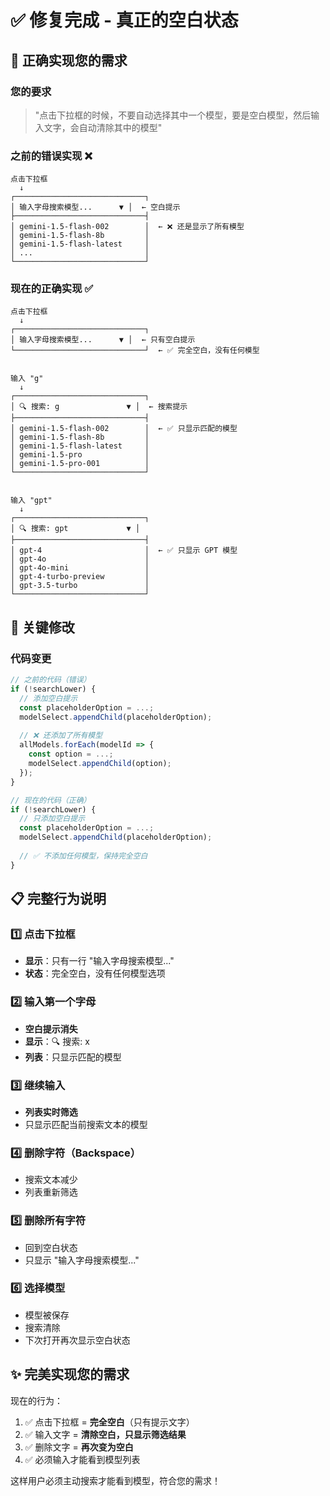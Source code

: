 # ✅ 修复完成 - 真正的空白状态

## 🎯 正确实现您的需求

### 您的要求
> "点击下拉框的时候，不要自动选择其中一个模型，要是空白模型，然后输入文字，会自动清除其中的模型"

### 之前的错误实现 ❌
```
点击下拉框
  ↓
┌─────────────────────────────┐
│ 输入字母搜索模型...      ▼ │  ← 空白提示
├─────────────────────────────┤
│ gemini-1.5-flash-002        │  ← ❌ 还是显示了所有模型
│ gemini-1.5-flash-8b         │
│ gemini-1.5-flash-latest     │
│ ...                         │
└─────────────────────────────┘
```

### 现在的正确实现 ✅
```
点击下拉框
  ↓
┌─────────────────────────────┐
│ 输入字母搜索模型...      ▼ │  ← 只有空白提示
└─────────────────────────────┘  ← ✅ 完全空白，没有任何模型


输入 "g"
  ↓
┌─────────────────────────────┐
│ 🔍 搜索: g               ▼ │  ← 搜索提示
├─────────────────────────────┤
│ gemini-1.5-flash-002        │  ← ✅ 只显示匹配的模型
│ gemini-1.5-flash-8b         │
│ gemini-1.5-flash-latest     │
│ gemini-1.5-pro              │
│ gemini-1.5-pro-001          │
└─────────────────────────────┘


输入 "gpt"
  ↓
┌─────────────────────────────┐
│ 🔍 搜索: gpt             ▼ │
├─────────────────────────────┤
│ gpt-4                       │  ← ✅ 只显示 GPT 模型
│ gpt-4o                      │
│ gpt-4o-mini                 │
│ gpt-4-turbo-preview         │
│ gpt-3.5-turbo               │
└─────────────────────────────┘
```

## 🔧 关键修改

### 代码变更
```javascript
// 之前的代码（错误）
if (!searchLower) {
  // 添加空白提示
  const placeholderOption = ...;
  modelSelect.appendChild(placeholderOption);
  
  // ❌ 还添加了所有模型
  allModels.forEach(modelId => {
    const option = ...;
    modelSelect.appendChild(option);
  });
}

// 现在的代码（正确）
if (!searchLower) {
  // 只添加空白提示
  const placeholderOption = ...;
  modelSelect.appendChild(placeholderOption);
  
  // ✅ 不添加任何模型，保持完全空白
}
```

## 📋 完整行为说明

### 1️⃣ 点击下拉框
- **显示**：只有一行 "输入字母搜索模型..."
- **状态**：完全空白，没有任何模型选项

### 2️⃣ 输入第一个字母
- **空白提示消失**
- **显示**：🔍 搜索: x
- **列表**：只显示匹配的模型

### 3️⃣ 继续输入
- **列表实时筛选**
- 只显示匹配当前搜索文本的模型

### 4️⃣ 删除字符（Backspace）
- 搜索文本减少
- 列表重新筛选

### 5️⃣ 删除所有字符
- 回到空白状态
- 只显示 "输入字母搜索模型..."

### 6️⃣ 选择模型
- 模型被保存
- 搜索清除
- 下次打开再次显示空白状态

## ✨ 完美实现您的需求

现在的行为：
1. ✅ 点击下拉框 = **完全空白**（只有提示文字）
2. ✅ 输入文字 = **清除空白，只显示筛选结果**
3. ✅ 删除文字 = **再次变为空白**
4. ✅ 必须输入才能看到模型列表

这样用户必须主动搜索才能看到模型，符合您的需求！
